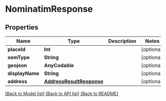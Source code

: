 # NominatimResponse

## Properties
Name | Type | Description | Notes
------------ | ------------- | ------------- | -------------
**placeId** | **Int** |  | [optional] 
**osmType** | **String** |  | [optional] 
**geojson** | **AnyCodable** |  | [optional] 
**displayName** | **String** |  | [optional] 
**address** | [**AddressResultResponse**](AddressResultResponse.md) |  | [optional] 

[[Back to Model list]](../README.md#documentation-for-models) [[Back to API list]](../README.md#documentation-for-api-endpoints) [[Back to README]](../README.md)


